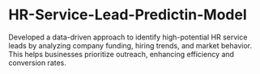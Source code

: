# HR-Service-Lead-Predictin-Model
Developed a data-driven approach to identify high-potential HR service leads by analyzing company funding, hiring trends, and market behavior. This helps businesses prioritize outreach, enhancing efficiency and conversion rates.
